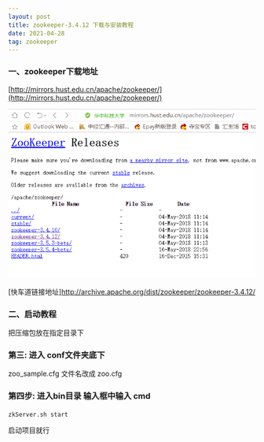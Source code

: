 ```yaml
---
layout: post
title: zookeeper-3.4.12 下载与安装教程
date: 2021-04-28
tag: zookeeper
---
```

### 一、zookeeper下载地址

[http://mirrors.hust.edu.cn/apache/zookeeper/](http://mirrors.hust.edu.cn/apache/zookeeper/)

![image](/images/posts/zookeeper/93.jpg)

[快车道链接地址]<http://archive.apache.org/dist/zookeeper/zookeeper-3.4.12/>

### 二、启动教程

把压缩包放在指定目录下

### 第三: 进入 conf文件夹底下



zoo_sample.cfg 文件名改成 zoo.cfg

### 第四步: 进入bin目录  输入框中输入 cmd

`zkServer.sh start`

启动项目就行

